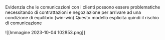 Evidenzia che le comunicazioni con i clienti possono essere problematiche necessitando di contrattazioni e negoziazione per arrivare ad una condizione di equilibrio (win-win)
Questo modello esplicita quindi il rischio di comunicazione

![[Immagine 2023-10-04 102853.png]]